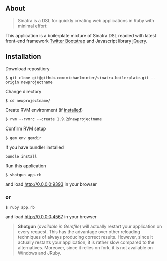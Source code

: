 ## About

> Sinatra is a DSL for quickly creating web applications in Ruby with minimal effort:

This application is a boilerplate mixture of Sinatra DSL readied with latest front-end framework <a href="http://twitter.github.io/bootstrap/" target="_blank" alt="Twitter Bootstrap" title="Twitter Bootstrap">Twitter Bootstrap</a> and Javascript library <a href="http://jquery.com/" target="_blank" alt="jQuery" title="jQuery">jQuery</a>.

## Installation

Download repositiory

```
$ git clone git@github.com:michaelminter/sinatra-boilerplate.git --origin newprojectname
```

Change directory

```
$ cd newprojectname/
```

Create RVM environment (if <a href="http://sirupsen.com/get-started-right-with-rvm/" target="_blank" alt="Install RVM" title="Install RVM">installed</a>)

```
$ rvm --rvmrc --create 1.9.2@newprojectname
```

Confirm RVM setup

```
$ gem env gemdir
```

If you have bundler installed

```
bundle install
```

Run this application

```
$ shotgun app.rb
```

and load <http://0.0.0.0:9393> in your browser

### or

```
$ ruby app.rb
```

and load <http://0.0.0.0:4567> in your browser

> __Shotgun__ (_available in Gemfile_) will actually restart your application on every request. This has the advantage over other reloading techniques of always producing correct results. However, since it actually restarts your application, it is rather slow compared to the alternatives. Moreover, since it relies on fork, it is not available on Windows and JRuby.

